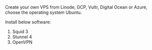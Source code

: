 Create your own VPS from Linode, GCP, Vultr, Digital Ocean or Azure, choose the operating system Ubuntu.


Install below software:

1. Squid 3
2. Stunnel 4
3. OpenVPN

